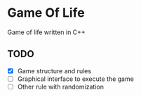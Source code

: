 # Game Of Life

Game of life written in C++

## TODO

- [x] Game structure and rules
- [ ] Graphical interface to execute the game
- [ ] Other rule with randomization